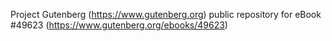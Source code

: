 Project Gutenberg (https://www.gutenberg.org) public repository for eBook #49623 (https://www.gutenberg.org/ebooks/49623)
